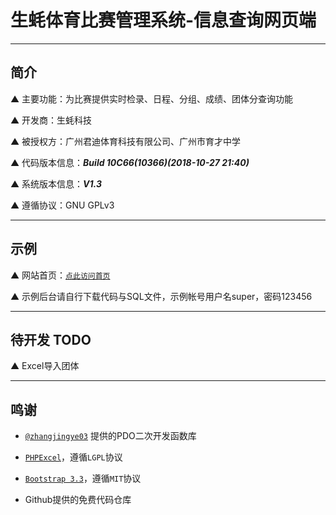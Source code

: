# 生蚝体育比赛管理系统-信息查询网页端

---

## 简介

▲ 主要功能：为比赛提供实时检录、日程、分组、成绩、团体分查询功能

▲ 开发商：生蚝科技

▲ 被授权方：广州君迪体育科技有限公司、广州市育才中学

▲ 代码版本信息：***Build 10C66(10366)(2018-10-27 21:40)***

▲ 系统版本信息：***V1.3***

▲ 遵循协议：GNU GPLv3

---

## 示例

▲ 网站首页：[`点此访问首页`](https://sport.xshgzs.com)

▲ 示例后台请自行下载代码与SQL文件，示例帐号用户名super，密码123456

---

## 待开发 TODO

▲ Excel导入团体

---

## 鸣谢

* [`@zhangjingye03`](https://github.com/zhangjingye03) 提供的PDO二次开发函数库

* [`PHPExcel`](https://github.com/PHPOffice/PHPExcel)，遵循`LGPL`协议

* [`Bootstrap 3.3`](https://getbootstrap.com/)，遵循`MIT`协议

* Github提供的免费代码仓库
